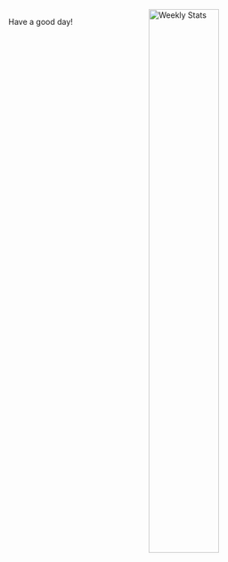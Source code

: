 <a href="https://wakatime.com/@WillD" target="_blank">
	<img width="50%" align="right" alt="Weekly Stats" src="https://github-readme-stats.vercel.app/api/wakatime?username=WillD&border_radius=5px&theme=dark&bg_color=1f1f1f&border_color=1f1f1f&icon_color=58a6ff&show_icons=true&disable_animations=true&custom_title=Weekly%20Stats">
</a>

Have a good day!
